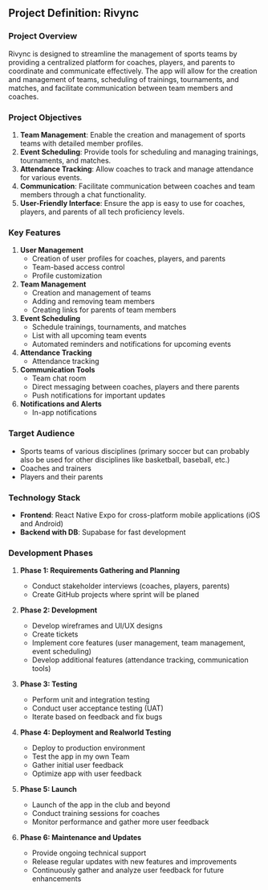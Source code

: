 ## Project Definition: Rivync

### Project Overview
Rivync is designed to streamline the management of sports teams by providing a centralized platform for coaches, players, and parents to coordinate and communicate effectively. The app will allow for the creation and management of teams, scheduling of trainings, tournaments, and matches, and facilitate communication between team members and coaches.

### Project Objectives
1. **Team Management**: Enable the creation and management of sports teams with detailed member profiles.
2. **Event Scheduling**: Provide tools for scheduling and managing trainings, tournaments, and matches.
3. **Attendance Tracking**: Allow coaches to track and manage attendance for various events.
4. **Communication**: Facilitate communication between coaches and team members through a chat functionality.
5. **User-Friendly Interface**: Ensure the app is easy to use for coaches, players, and parents of all tech proficiency levels.

### Key Features
1. **User Management**
    - Creation of user profiles for coaches, players, and parents
    - Team-based access control
    - Profile customization
2. **Team Management**
    - Creation and management of teams
    - Adding and removing team members
    - Creating links for parents of team members
3. **Event Scheduling**
    - Schedule trainings, tournaments, and matches
    - List with all upcoming team events
    - Automated reminders and notifications for upcoming events
4. **Attendance Tracking**
    - Attendance tracking
5. **Communication Tools**
    - Team chat room 
    - Direct messaging between coaches, players and there parents
    - Push notifications for important updates
6. **Notifications and Alerts**
    - In-app notifications

### Target Audience
- Sports teams of various disciplines (primary soccer but can probably also be used for other disciplines like basketball, baseball, etc.)
- Coaches and trainers
- Players and their parents

### Technology Stack
- **Frontend**: React Native Expo for cross-platform mobile applications (iOS and Android)
- **Backend with DB**: Supabase for fast development

### Development Phases
1. **Phase 1: Requirements Gathering and Planning**
    - Conduct stakeholder interviews (coaches, players, parents)
    - Create GitHub projects where sprint will be planed

2. **Phase 2: Development**
   - Develop wireframes and UI/UX designs
   - Create tickets
   - Implement core features (user management, team management, event scheduling)
   - Develop additional features (attendance tracking, communication tools)

3. **Phase 3: Testing**
    - Perform unit and integration testing
    - Conduct user acceptance testing (UAT)
    - Iterate based on feedback and fix bugs

4. **Phase 4: Deployment and Realworld Testing**
   - Deploy to production environment
   - Test the app in my own Team
   - Gather initial user feedback
   - Optimize app with user feedback

5. **Phase 5: Launch**
    - Launch of the app in the club and beyond
    - Conduct training sessions for coaches
    - Monitor performance and gather more user feedback

6. **Phase 6: Maintenance and Updates**
    - Provide ongoing technical support
    - Release regular updates with new features and improvements
    - Continuously gather and analyze user feedback for future enhancements
